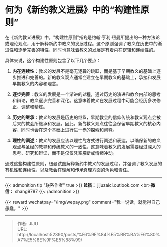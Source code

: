 # 何为《新约教义进展》中的“构建性原则”

在《新约教义进展》中，&#34;构建性原则&#34;指的是约翰·亨利·纽曼所提出的一种方法论或理论观点，用于解释新约中教义的发展过程。这个原则强调了教义在历史中的渐进性和逐步完善的特性，同时也意味着教义的发展是有着内在逻辑和连续性的。

具体来说，这个构建性原则包含了以下几个要点：

1. **内在连续性**：教义的发展不是毫无逻辑的跳跃，而是基于早期教义的基础上逐步推进和完善的。新的教义观点通常会建立在早期教义的基础上，承接和发展早期教义的内容和理念。
    
2. **逐步完善**：教义的发展是一个渐进的过程，通过历史的演进和教会内部的思考和辩论，教义逐步完善和深化。这意味着教义在发展过程中可能会经历多次修正、调整和精炼。
    
3. **历史的继承**：教义的发展是历史的继承，早期教会的信仰传统和教义观点会被后来的教会所继承和发展。因此，新的教义观点往往会保留早期教义的核心内容，同时也会在这个基础上进行进一步的探索和阐释。
    
4. **理性的阐述**：教义的发展应该以理性的方式进行阐述和表达，以确保新的教义观点与圣经的教导和传统教义的一致性。这意味着教义的发展需要经过深入的思考、研究和辩证，而不是仅仅凭空臆断或情绪冲动。
    

通过这些构建性原则，纽曼试图解释新约中教义的发展过程，并强调了教义发展的有机性和连续性，以及教会在理解和传承真理方面的角色和责任。



----
{{&lt; admonition tip &#34;联系作者&#34; true &gt;}}
**邮箱：** jijuzaici.outlook.com
&lt;br&gt;**微信：** shang9787
{{&lt; /admonition &gt;}}

{{&lt; reward wechatpay=&#34;/img/wepay.png&#34; comment=&#34;我一说话，就觉得自己愚蠢。&#34; &gt;}}


---

> 作者: JIJU  
> URL: http://localhost:52390/posts/%E6%9E%84%E5%BB%BA%E6%80%A7%E5%8E%9F%E5%88%99/  

